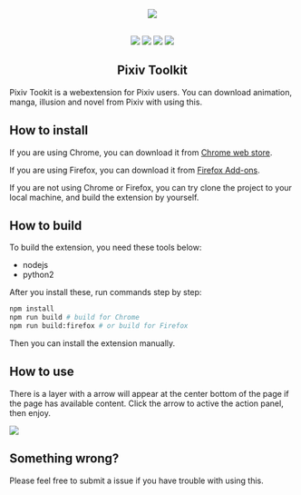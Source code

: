 <p align="center">
  <img src="https://raw.githubusercontent.com/leoding86/webextension-pixiv-toolkit/master/src/statics/icon128.png"><br><br>
</p>

<p align="center">
  <a href="https://circleci.com/gh/leoding86/webextension-pixiv-toolkit"><img src="https://img.shields.io/circleci/build/github/leoding86/webextension-pixiv-toolkit/master?logo=circleci&token=e46c87fa8bb712ab70284f1be692d0d9035da8d4"></a>
  <a href="https://chrome.google.com/webstore/detail/ajlcnbbeidbackfknkgknjefhmbngdnj"><img src="https://img.shields.io/chrome-web-store/rating/ajlcnbbeidbackfknkgknjefhmbngdnj?logo=google%20chrome&logoColor=white"></a>
  <a href="https://chrome.google.com/webstore/detail/ajlcnbbeidbackfknkgknjefhmbngdnj"><img src="https://img.shields.io/chrome-web-store/rating-count/ajlcnbbeidbackfknkgknjefhmbngdnj?logo=google%20chrome&logoColor=white"></a>
  <a href="https://addons.mozilla.org/en-US/firefox/addon/pixiv-toolkit/"><img src="https://img.shields.io/amo/rating/pixiv-toolkit?logo=mozilla%20firefox&logoColor=white"></a>
</p>

<h2 align="center">Pixiv Toolkit</h2>

Pixiv Tookit is a webextension for Pixiv users. You can download animation, manga, illusion and novel from Pixiv with using this.

## How to install
If you are using Chrome, you can download it from [Chrome web store](https://chrome.google.com/webstore/detail/pixiv-toolkit/ajlcnbbeidbackfknkgknjefhmbngdnj).

If you are using Firefox, you can download it from [Firefox Add-ons](https://addons.mozilla.org/addon/pixiv-toolkit/).

If you are not using Chrome or Firefox, you can try clone the project to your local machine, and build the extension by yourself.

## How to build
To build the extension, you need these tools below:

* nodejs
* python2

After you install these, run commands step by step:

```bash
npm install
npm run build # build for Chrome
npm run build:firefox # or build for Firefox
```

Then you can install the extension manually.

## How to use

There is a layer with a arrow will appear at the center bottom of the page if the page has available content. Click the arrow to active the action panel, then enjoy.

<p><img src="https://raw.githubusercontent.com/leoding86/webextension-pixiv-toolkit/master/src/statics/img/example.gif"></p>

## Something wrong?

Please feel free to submit a issue if you have trouble with using this.
